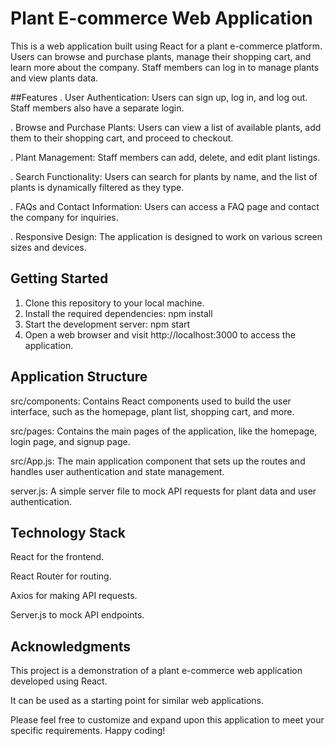 # Plant E-commerce Web Application

This is a web application built using React for a plant e-commerce platform. Users can browse and purchase plants, manage their shopping cart, and learn more about the company. Staff members can log in to manage plants and view plants data.

##Features
. User Authentication: Users can sign up, log in, and log out. Staff members also have a separate login.

. Browse and Purchase Plants: Users can view a list of available plants, add them to their shopping cart, and proceed to checkout.

. Plant Management: Staff members can add, delete, and edit plant listings.

. Search Functionality: Users can search for plants by name, and the list of plants is dynamically filtered as they type.

. FAQs and Contact Information: Users can access a FAQ page and contact the company for inquiries.

. Responsive Design: The application is designed to work on various screen sizes and devices.

## Getting Started
1. Clone this repository to your local machine.
2. Install the required dependencies: npm install
3. Start the development server: npm start
4. Open a web browser and visit http://localhost:3000 to access the application.

## Application Structure
src/components: Contains React components used to build the user interface, such as the homepage, plant list, shopping cart, and more.

src/pages: Contains the main pages of the application, like the homepage, login page, and signup page.

src/App.js: The main application component that sets up the routes and handles user authentication and state management.

server.js: A simple server file to mock API requests for plant data and user authentication.


## Technology Stack

React for the frontend.

React Router for routing.

Axios for making API requests.

Server.js to mock API endpoints.

## Acknowledgments

This project is a demonstration of a plant e-commerce web application developed using React.

It can be used as a starting point for similar web applications.

Please feel free to customize and expand upon this application to meet your specific requirements. Happy coding!












